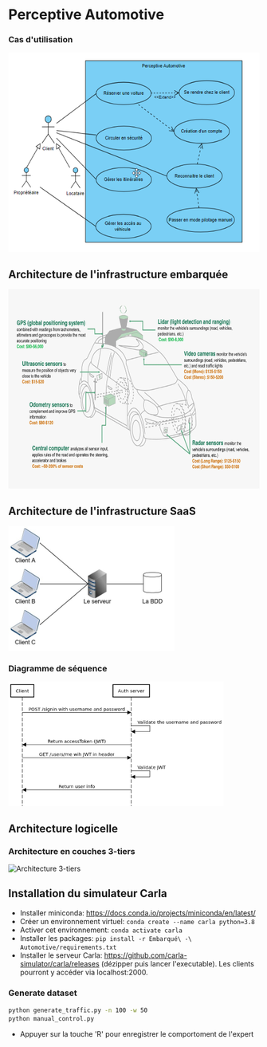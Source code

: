 # Perceptive Automotive

### Cas d'utilisation
<img src="./UML/use-case.png" alt="Use Case Diagram" height="400" />

## Architecture de l'infrastructure embarquée
<img src="./images/sensor_info.webp" alt="Architecture embarquée" height="400" />

## Architecture de l'infrastructure SaaS
<img src="./images/client-serveur-bdd.jpeg" alt="Architecture client-serveur-bdd" height="250" />

### Diagramme de séquence
<img src="./UML/jwt-sequence-diagram.png" alt="Diagramme de séquence SaaS" height="250" />

## Architecture logicelle

### Architecture en couches 3-tiers
<img src="https://upload.wikimedia.org/wikipedia/commons/thumb/5/51/Overview_of_a_three-tier_application_vectorVersion.svg/1024px-Overview_of_a_three-tier_application_vectorVersion.svg.png" alt="Architecture 3-tiers" height="350" />

## Installation du simulateur Carla

* Installer miniconda: https://docs.conda.io/projects/miniconda/en/latest/
* Créer un environnement virtuel: `conda create --name carla python=3.8`
* Activer cet environnement: `conda activate carla`
* Installer les packages: `pip install -r Embarqué\ -\ Automotive/requirements.txt`
* Installer le serveur Carla: https://github.com/carla-simulator/carla/releases (dézipper puis lancer l'executable). Les clients pourront y accéder via localhost:2000.

### Generate dataset
```bash
python generate_traffic.py -n 100 -w 50
python manual_control.py
```
* Appuyer sur la touche 'R' pour enregistrer le comportoment de l'expert
